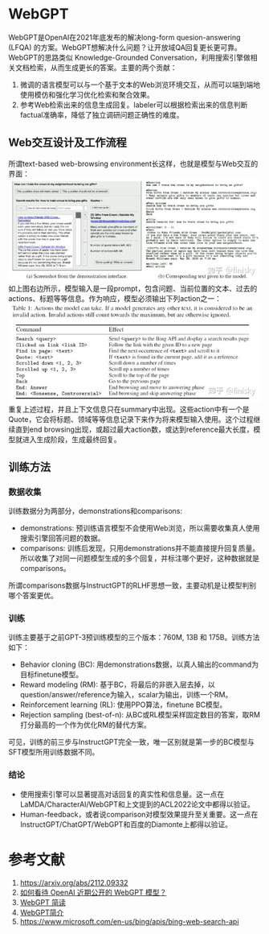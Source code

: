 # WebGPT
WebGPT是OpenAI在2021年底发布的解决long-form quesion-answering (LFQA) 的方案。WebGPT想解决什么问题？让开放域QA回复更长更可靠。
WebGPT的思路类似 Knowledge-Grounded Conversation，利用搜索引擎做相关文档检索，从而生成更长的答案。主要的两个贡献：
1. 微调的语言模型可以与一个基于文本的Web浏览环境交互，从而可以端到端地使用模仿和强化学习优化检索和聚合效果。
2. 参考Web检索出来的信息生成回复。labeler可以根据检索出来的信息判断factual准确率，降低了独立调研问题正确性的难度。

## Web交互设计及工作流程
所谓text-based web-browsing environment长这样，也就是模型与Web交互的界面：
![img](./pics/web_brower.jpg)
如上图右边所示，模型输入是一段prompt，包含问题、当前位置的文本、过去的actions、标题等等信息。作为响应，模型必须输出下列action之一：
![img](./pics/ans_web.jpg)
重复上述过程，并且上下文信息只在summary中出现。这些action中有一个是Quote，它会将标题、领域等等信息记录下来作为将来模型输入使用。这个过程继续直到end browsing出现，或超过最大action数，或达到reference最大长度，模型就进入生成阶段，生成最终回复。

## 训练方法
### 数据收集
训练数据分为两部分，demonstrations和comparisons:
- demonstrations: 预训练语言模型不会使用Web浏览，所以需要收集真人使用搜索引擎回答问题的数据。
- comparisons: 训练后发现，只用demonstrations并不能直接提升回复质量。所以收集了对同一问题模型生成的多个回复，并标注哪个更好，这种数据就是comparisons。

所谓comparisons数据与InstructGPT的RLHF思想一致，主要动机是让模型判别哪个答案更优。

### 训练
训练主要基于之前GPT-3预训练模型的三个版本：760M, 13B 和 175B。训练方法如下：

- Behavior cloning (BC): 用demonstrations数据，以真人输出的command为目标finetune模型。
- Reward modeling (RM): 基于BC，将最后的非嵌入层去掉，以question/answer/reference为输入，scalar为输出，训练一个RM。
- Reinforcement learning (RL): 使用PPO算法，finetune BC模型。
- Rejection sampling (best-of-n): 从BC或RL模型采样固定数目的答案，取RM打分最高的一个作为优化RM的替代方案。

可见，训练的前三步与InstructGPT完全一致，唯一区别就是第一步的BC模型与SFT模型所用训练数据不同。


### 结论
- 使用搜索引擎可以显著提高对话回复的真实性和信息量。这一点在LaMDA/CharacterAI/WebGPT和上文提到的ACL2022论文中都得以验证。
- Human-feedback，或者说comparison对模型效果提升至关重要。这一点在InstructGPT/ChatGPT/WebGPT和百度的Diamonte上都得以验证。


# 参考文献
1. https://arxiv.org/abs/2112.09332
2. [如何看待 OpenAI 近期公开的 WebGPT 模型？](https://www.zhihu.com/question/506813687)
3. [WebGPT 简读](https://zhuanlan.zhihu.com/p/591565418)
4. [WebGPT简介](https://zhuanlan.zhihu.com/p/612276089)
5. https://www.microsoft.com/en-us/bing/apis/bing-web-search-api